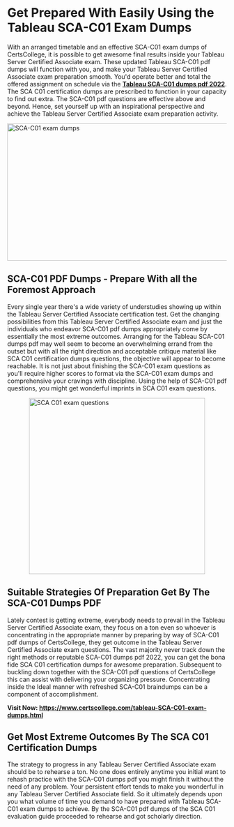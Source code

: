 <h1><strong>Get Prepared With Easily Using the Tableau SCA-C01 Exam Dumps&nbsp;</strong></h1>
<p><span style="font-weight: 400;">With an arranged timetable and an effective  SCA-C01 exam dumps of CertsCollege, it is possible to get awesome final results inside your Tableau Server Certified Associate exam. These updated Tableau SCA-C01 pdf dumps will function with you, and make your Tableau Server Certified Associate exam preparation smooth. You'd operate better and total the offered assignment on schedule via the <strong><a href="https://www.certscollege.com/tableau-SCA-C01-exam-dumps.html">Tableau SCA-C01 dumps pdf 2022</a></strong>. The SCA C01 certification dumps are prescribed to function in your capacity to find out extra. The  SCA-C01 pdf questions are effective above and beyond. Hence, set yourself up with an inspirational perspective and achieve the Tableau Server Certified Associate exam preparation activity.&nbsp;</span></p>
<p><span style="font-weight: 400;"><img style="display: block; margin-left: auto; margin-right: auto;" src="https://i.ibb.co/CPDK3ps/Yellow-and-Blue-Initiative-Blog-Banner.png" alt="SCA-C01 exam dumps" width="559" height="315" /></span></p>
<h2><strong>SCA-C01 PDF Dumps - Prepare With all the Foremost Approach</strong></h2>
<p><span style="font-weight: 400;">Every single year there's a wide variety of understudies showing up within the Tableau Server Certified Associate certification test. Get the changing possibilities from this Tableau Server Certified Associate exam and just the individuals who endeavor SCA-C01 pdf dumps appropriately come by essentially the most extreme outcomes. Arranging for the Tableau SCA-C01 dumps pdf may well seem to become an overwhelming errand from the outset but with all the right direction and acceptable critique material like SCA C01 certification dumps questions, the objective will appear to become reachable. It is not just about finishing the SCA-C01 exam questions as you'll require higher scores to format via the SCA-C01 exam dumps and comprehensive your cravings with discipline. Using the help of SCA-C01 pdf questions, you might get wonderful imprints in SCA C01 exam questions.</span></p>
<p><span style="font-weight: 400;"><a href="https://tinyurl.com/yfjc93r6"><img style="display: block; margin-left: auto; margin-right: auto;" src="https://i.ibb.co/9tMrhdY/Teacher-Appreciation-Invitation.png" alt="SCA C01 exam questions " width="404" height="404" /></a></span></p>
<h2><strong>Suitable Strategies Of Preparation Get By The SCA-C01 Dumps PDF</strong></h2>
<p><span style="font-weight: 400;">Lately contest is getting extreme, everybody needs to prevail in the Tableau Server Certified Associate exam, they focus on a ton even so whoever is concentrating in the appropriate manner by preparing by way of SCA-C01 pdf dumps of CertsCollege, they get outcome in the Tableau Server Certified Associate exam questions. The vast majority never track down the right methods or reputable SCA-C01 dumps pdf 2022, you can get the bona fide SCA C01 certification dumps for awesome preparation. Subsequent to buckling down together with the  SCA-C01 pdf questions of CertsCollege this can assist with delivering your organizing pressure. Concentrating inside the Ideal manner with refreshed SCA-C01 braindumps can be a component of accomplishment.</span></p>
<p><span style="font-weight: 400;"><strong>Visit Now: <a href="https://www.certscollege.com/tableau-SCA-C01-exam-dumps.html">https://www.certscollege.com/tableau-SCA-C01-exam-dumps.html</a></strong></span></p>
<h2><strong>Get Most Extreme Outcomes By The SCA C01 Certification Dumps</strong></h2>
<p><span style="font-weight: 400;">The strategy to progress in any Tableau Server Certified Associate exam should be to rehearse a ton. No one does entirely anytime you initial want to rehash practice with the SCA-C01 dumps pdf you might finish it without the need of any problem. Your persistent effort tends to make you wonderful in any Tableau Server Certified Associate field. So it ultimately depends upon you what volume of time you demand to have prepared with Tableau SCA-C01 exam dumps to achieve. By the SCA-C01 pdf dumps of the SCA C01 evaluation guide proceeded to rehearse and got scholarly direction.</span></p>
